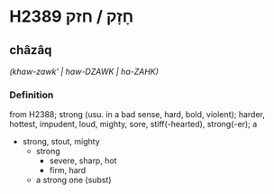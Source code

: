 # H2389 חָזָק / חזק

## châzâq

_(khaw-zawk' | haw-DZAWK | ha-ZAHK)_

### Definition

from H2388; strong (usu. in a bad sense, hard, bold, violent); harder, hottest, impudent, loud, mighty, sore, stiff(-hearted), strong(-er); a

- strong, stout, mighty
  - strong
    - severe, sharp, hot
    - firm, hard
  - a strong one (subst)

